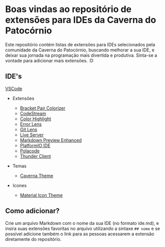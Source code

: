 # Boas vindas ao repositório de extensões para IDEs da Caverna do Patocórnio

Este repositório contém listas de extensões para IDEs selecionados pela comunidade da Caverna do Patocórnio, buscando melhorar a sua IDE, e deixar sua jornada na programação mais divertida e produtiva.
Sinta-se a vontade para adicionar mais extensões. :D

## IDE's

[VSCode](vscode.md)
- Extensões
  - [Bracket Pair Colorizer](https://github.com/acaverna/Extensoes-Maneiras-Para-Sua-IDE/blob/master/vscode.md#bracket-pair-colorizer)
  - [CodeStream](https://github.com/acaverna/Extensoes-Maneiras-Para-Sua-IDE/blob/master/vscode.md#codestream)
  - [Color Highlight](https://github.com/acaverna/Extensoes-Maneiras-Para-Sua-IDE/blob/master/vscode.md#color-highlight)
  - [Error Lens](https://github.com/acaverna/Extensoes-Maneiras-Para-Sua-IDE/blob/master/vscode.md#error-lens)
  - [Git Lens](https://github.com/acaverna/Extensoes-Maneiras-Para-Sua-IDE/blob/master/vscode.md#git-lens)
  - [Live Server](https://github.com/acaverna/Extensoes-Maneiras-Para-Sua-IDE/blob/master/vscode.md#live-server)
  - [Markdown Preview Enhanced](https://github.com/acaverna/Extensoes-Maneiras-Para-Sua-IDE/blob/master/vscode.md#markdown-preview-enhanced)
  - [PlatformIO IDE](https://github.com/acaverna/Extensoes-Maneiras-Para-Sua-IDE/blob/master/vscode.md#platformio-ide)
  - [Polacode](https://github.com/acaverna/Extensoes-Maneiras-Para-Sua-IDE/blob/master/vscode.md#polacode)
  - [Thunder Client](https://github.com/acaverna/Extensoes-Maneiras-Para-Sua-IDE/blob/master/vscode.md#thunder-client)

- Temas
  - [Caverna Theme](https://github.com/acaverna/Extensoes-Maneiras-Para-Sua-IDE/blob/master/vscode.md#caverna-theme)

- Icones
  - [Material Icon Theme](https://github.com/acaverna/Extensoes-Maneiras-Para-Sua-IDE/blob/master/vscode.md#material-icon-theme)

## Como adicionar?

Crie um arquivo Markdown com o nome da sua IDE (no formato ide.md), e insira suas extensões favoritas no arquivo utilizando a sintaxe ```## nome``` e se possível adicione também o link para as pessoas acessarem a extensão diretamente do repositório.
